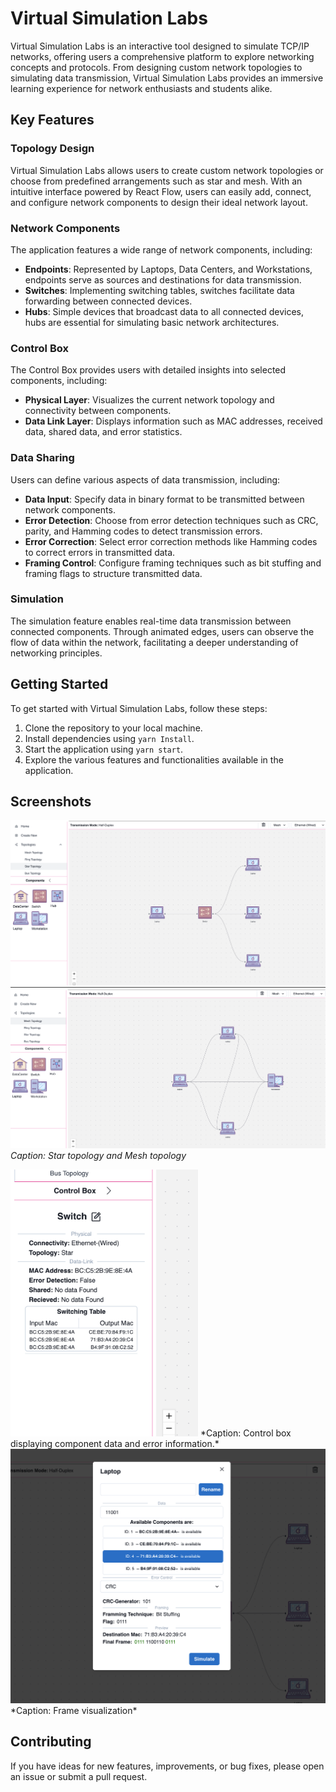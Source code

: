 
# Virtual Simulation Labs


Virtual Simulation Labs is an interactive tool designed to simulate TCP/IP networks, offering users a comprehensive platform to explore networking concepts and protocols. From designing custom network topologies to simulating data transmission, Virtual Simulation Labs provides an immersive learning experience for network enthusiasts and students alike.

## Key Features

### Topology Design

Virtual Simulation Labs allows users to create custom network topologies or choose from predefined arrangements such as star and mesh. With an intuitive interface powered by React Flow, users can easily add, connect, and configure network components to design their ideal network layout.

### Network Components

The application features a wide range of network components, including:

- **Endpoints**: Represented by Laptops, Data Centers, and Workstations, endpoints serve as sources and destinations for data transmission.
- **Switches**: Implementing switching tables, switches facilitate data forwarding between connected devices.
- **Hubs**: Simple devices that broadcast data to all connected devices, hubs are essential for simulating basic network architectures.

### Control Box

The Control Box provides users with detailed insights into selected components, including:

- **Physical Layer**: Visualizes the current network topology and connectivity between components.
- **Data Link Layer**: Displays information such as MAC addresses, received data, shared data, and error statistics.

### Data Sharing

Users can define various aspects of data transmission, including:

- **Data Input**: Specify data in binary format to be transmitted between network components.
- **Error Detection**: Choose from error detection techniques such as CRC, parity, and Hamming codes to detect transmission errors.
- **Error Correction**: Select error correction methods like Hamming codes to correct errors in transmitted data.
- **Framing Control**: Configure framing techniques such as bit stuffing and framing flags to structure transmitted data.

### Simulation

The simulation feature enables real-time data transmission between connected components. Through animated edges, users can observe the flow of data within the network, facilitating a deeper understanding of networking principles.

## Getting Started

To get started with Virtual Simulation Labs, follow these steps:

1. Clone the repository to your local machine.
2. Install dependencies using `yarn Install`.
3. Start the application using `yarn start`.
4. Explore the various features and functionalities available in the application.

## Screenshots

![Screenshot 1](src/assets/s1.png)
![Screenshot 2](src/assets/s2.png)
*Caption: Star topology and Mesh topology*

<img src="src/assets/s3.png" alt="Control box" width="300">
*Caption: Control box displaying component data and error information.*

<img src="src/assets/s4.png" alt="Frame Visualization" width="600">
*Caption: Frame visualization*

## Contributing

If you have ideas for new features, improvements, or bug fixes, please open an issue or submit a pull request.

